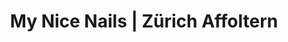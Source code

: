 ---
title: "My Nice Nails | Zürich Affoltern"
url: /zuerich/my-nice-nails-zuerich-affoltern/
shop: Kosmetik
---